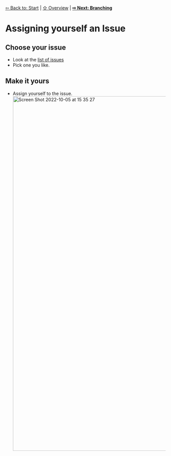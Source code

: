 [⇦ Back to: Start](how-to-start.md) | [⇧ Overview](README.md) | [**⇨ Next: Branching**](how-to-branch.md)

# Assigning yourself an Issue

## Choose your issue
- Look at the [list of issues](https://github.com/brown-ccv/dscov-github-workshop/issues/) 
- Pick one you like. 

## Make it yours
- Assign yourself to the issue. <img width="1110" alt="Screen Shot 2022-10-05 at 15 35 27" src="https://user-images.githubusercontent.com/2803227/194147465-3e1cf130-4695-42c0-a758-8caf21124010.png">
